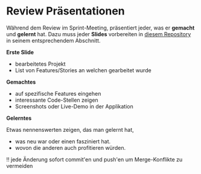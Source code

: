 # Review Präsentationen

Während dem Review im Sprint-Meeting, präsentiert jeder, was er **gemacht** und **gelernt** hat. Dazu muss jeder **Slides** vorbereiten in [diesem Repository](https://gitlab.puzzle.ch/pitc_lehrausbildung/bbt_review-retro) in seinem entsprechendem Abschnitt.

**Erste Slide**

- bearbeitetes Projekt
- List von Features/Stories an welchen gearbeitet wurde

**Gemachtes**

- auf spezifische Features eingehen
- interessante Code-Stellen zeigen
- Screenshots oder Live-Demo in der Applikation

**Gelerntes**

Etwas nennenswerten zeigen, das man gelernt hat,

- was neu war oder einen fasziniert hat.
- wovon die anderen auch profitieren würden.

‼️ jede Änderung sofort commit'en und push'en um Merge-Konflikte zu vermeiden
